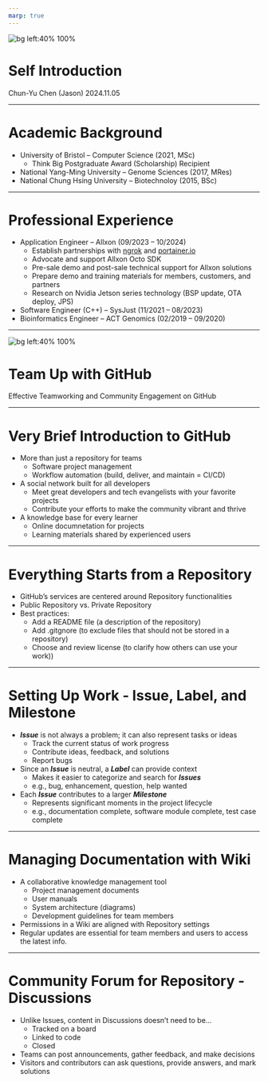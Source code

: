 ```yaml
---
marp: true
---
```


![bg left:40% 100%](https://raw.githubusercontent.com/chunyuc1124/interview-demo/refs/heads/main/images/cover.jpg)

# **Self Introduction**

Chun-Yu Chen (Jason)
2024.11.05

---

# Academic Background

- University of Bristol – Computer Science (2021, MSc)
    - Think Big Postgraduate Award (Scholarship) Recipient
- National Yang-Ming University – Genome Sciences (2017, MRes)
- National Chung Hsing University – Biotechnoloy (2015, BSc)

---

# Professional Experience

- Application Engineer – Allxon (09/2023 – 10/2024)
    - Establish partnerships with [ngrok](https://www.allxon.com/plugin-station-ngrok) and [portainer.io](https://www.allxon.com/plugin-station-portainer-business-edition-plugin)
    - Advocate and support Allxon Octo SDK
    - Pre-sale demo and post-sale technical support for Allxon solutions
    - Prepare demo and training materials for members, customers, and partners
    - Research on Nvidia Jetson series technology (BSP update, OTA deploy, JPS)
- Software Engineer (C++) – SysJust (11/2021 – 08/2023)
- Bioinformatics Engineer – ACT Genomics (02/2019 – 09/2020)

---

![bg left:40% 100%](https://1000logos.net/wp-content/uploads/2021/05/GitHub-logo.png)

# **Team Up with GitHub**
Effective Teamworking and 
Community Engagement on GitHub

---

# Very Brief Introduction to GitHub

- More than just a repository for teams
    - Software project management
    - Workflow automation (build, deliver, and maintain = CI/CD)
- A social network built for all developers
    - Meet great developers and tech evangelists with your favorite projects
    - Contribute your efforts to make the community vibrant and thrive
- A knowledge base for every learner
    - Online documnetation for projects
    - Learning materials shared by experienced users

---

# Everything Starts from a Repository

- GitHub’s services are centered around Repository functionalities
- Public Repository vs. Private Repository
- Best practices:
    - Add a README file (a description of the repository)
    - Add .gitgnore (to exclude files that should not be stored in a repository)
    - Choose and review license (to clarify how others can use your work))

---

# Setting Up Work - Issue, Label, and Milestone

- ***Issue*** is not always a problem; it can also represent tasks or ideas
    - Track the current status of work progress
    - Contribute ideas, feedback, and solutions
    - Report bugs
- Since an ***Issue*** is neutral, a ***Label*** can provide context
    - Makes it easier to categorize and search for ***Issues***
    - e.g., bug, enhancement, question, help wanted
- Each ***Issue*** contributes to a larger ***Milestone***
    - Represents significant moments in the project lifecycle
    - e.g., documentation complete, software module complete, test case complete

---

# Managing Documentation with Wiki

- A collaborative knowledge management tool
    - Project management documents
    - User manuals
    - System architecture (diagrams)
    - Development guidelines for team members
- Permissions in a Wiki are aligned with Repository settings
- Regular updates are essential for team members and users to access the latest info.

---

# Community Forum for Repository - Discussions

- Unlike Issues, content in Discussions doesn’t need to be...
    - Tracked on a board
    - Linked to code
    - Closed
- Teams can post announcements, gather feedback, and make decisions
- Visitors and contributors can ask questions, provide answers, and mark solutions